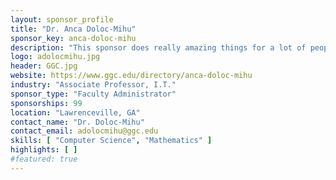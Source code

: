 ```yaml
---
layout: sponsor_profile
title: "Dr. Anca Doloc-Mihu"
sponsor_key: anca-doloc-mihu
description: "This sponsor does really amazing things for a lot of people!"
logo: adolocmihu.jpg
header: GGC.jpg
website: https://www.ggc.edu/directory/anca-doloc-mihu
industry: "Associate Professor, I.T."
sponsor_type: "Faculty Administrator"
sponsorships: 99
location: "Lawrenceville, GA"
contact_name: "Dr. Doloc-Mihu"
contact_email: adolocmihu@ggc.edu
skills: [ "Computer Science", "Mathematics" ]
highlights: [ ]
#featured: true
---
```

